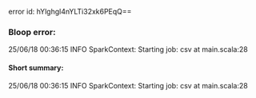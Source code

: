 error id: hYlghgl4nYLTi32xk6PEqQ==
### Bloop error:

25/06/18 00:36:15 INFO SparkContext: Starting job: csv at main.scala:28
#### Short summary: 

25/06/18 00:36:15 INFO SparkContext: Starting job: csv at main.scala:28
